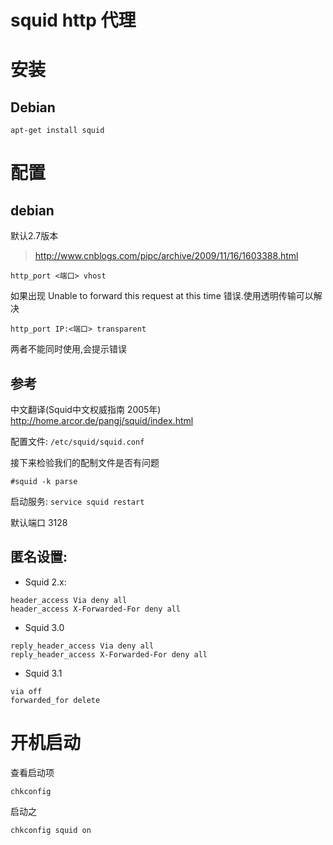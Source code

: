 # squid http 代理

# 安装

## Debian

``
apt-get install squid
``

# 配置

## debian
默认2.7版本

> http://www.cnblogs.com/pipc/archive/2009/11/16/1603388.html

```
http_port <端口> vhost
```
如果出现 Unable to forward this request at this time 错误.使用透明传输可以解决
```
http_port IP:<端口> transparent
```
两者不能同时使用,会提示错误

## 参考
中文翻译(Squid中文权威指南 2005年) http://home.arcor.de/pangj/squid/index.html

配置文件: `/etc/squid/squid.conf`

接下来检验我们的配制文件是否有问题
```
#squid -k parse
```

启动服务: `service squid restart`

默认端口 3128

## 匿名设置:

* Squid 2.x:
```
header_access Via deny all
header_access X-Forwarded-For deny all
```
* Squid 3.0
```
reply_header_access Via deny all
reply_header_access X-Forwarded-For deny all
```
* Squid 3.1
```
via off
forwarded_for delete
```

# 开机启动

查看启动项
```
chkconfig
```

启动之
```
chkconfig squid on
```
